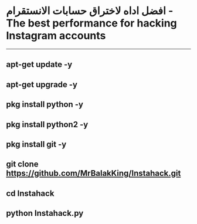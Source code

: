 # افضل اداه لاختراق حسابات الانستقرام - The best performance for hacking Instagram accounts
--------------------
 
  apt-get update -y
---------------------

 apt-get upgrade -y
---------------------

 pkg install python -y
---------------------

 pkg install python2 -y
---------------------

 pkg install git -y
---------------------

 git clone https://github.com/MrBalakKing/Instahack.git
---------------------

 cd Instahack
---------------------

 python Instahack.py
---------------------
